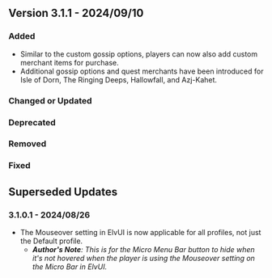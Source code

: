 ## Version 3.1.1 - 2024/09/10

### Added
- Similar to the custom gossip options, players can now also add custom merchant items for purchase.
- Additional gossip options and quest merchants have been introduced for Isle of Dorn, The Ringing Deeps, Hallowfall, and Azj-Kahet.
### Changed or Updated
### Deprecated
### Removed
### Fixed

## Superseded Updates
### 3.1.0.1 - 2024/08/26
- The Mouseover setting in ElvUI is now applicable for all profiles, not just the Default profile.
  - _**Author's Note**: This is for the Micro Menu Bar button to hide when it's not hovered when the player is using the Mouseover setting on the Micro Bar in ElvUI._